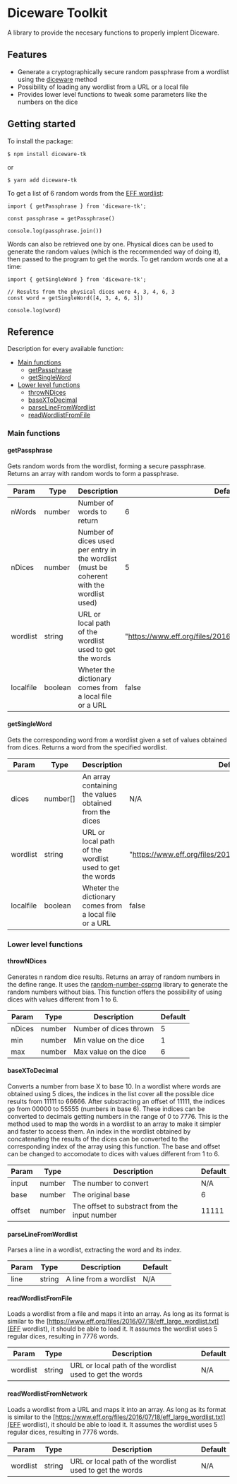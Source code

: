 # Diceware Toolkit

A library to provide the necesary functions to properly implent Diceware.

## Features

- Generate a cryptographically secure random passphrase from a wordlist using the [diceware](https://theworld.com/~reinhold/diceware.html) method
- Possibility of loading any wordlist from a URL or a local file
- Provides lower level functions to tweak some parameters like the numbers on the dice

## Getting started

To install the package:

`$ npm install diceware-tk`

or

`$ yarn add diceware-tk`

To get a list of 6 random words from the [EFF wordlist](https://www.eff.org/files/2016/07/18/eff_large_wordlist.txt):

```
import { getPassphrase } from 'diceware-tk';

const passphrase = getPassphrase()

console.log(passphrase.join())
```

Words can also be retrieved one by one.
Physical dices can be used to generate the random values (which is the recommended way of doing it), then passed to the program to get the words. 
To get random words one at a time:

```
import { getSingleWord } from 'diceware-tk';

// Results from the physical dices were 4, 3, 4, 6, 3
const word = getSingleWord([4, 3, 4, 6, 3])

console.log(word)
```

## Reference

Description for every available function:

- [Main functions](#main-functions)
    - [getPassphrase](#getPassphrase)
    - [getSingleWord](#getSingleWord)
- [Lower level functions](#lower-level-functions)
    - [throwNDices](#throwNDices)
    - [baseXToDecimal](baseXToDecimal)
    - [parseLineFromWordlist](parseLineFromWordlist)
    - [readWordlistFromFile](readWordlistFromFile)

### Main functions<a name="main-functions"/>

#### getPassphrase<a name="getPassphrase"/>

Gets random words from the wordlist, forming a secure passphrase. Returns an array with random words to form a passphrase.

| Param     | Type    | Description | Default |
| --- | --- | --- | --- |
| nWords    | number  | Number of words to return | 6 |
| nDices    | number  | Number of dices used per entry in the wordlist (must be coherent with the wordlist used) | 5 |
| wordlist  | string  | URL or local path of the wordlist used to get the words | "https://www.eff.org/files/2016/07/18/eff_large_wordlist.txt" |
| localfile | boolean | Wheter the dictionary comes from a local file or a URL | false |

#### getSingleWord<a name="getSingleWord"/>

Gets the corresponding word from a wordlist given a set of values obtained from dices. Returns a word from the specified wordlist.

| Param     | Type      | Description                                             | Default |
| --- | --- | --- | --- |
| dices     | number[]  | An array containing the values obtained from the dices  | N/A |
| wordlist  | string    | URL or local path of the wordlist used to get the words | "https://www.eff.org/files/2016/07/18/eff_large_wordlist.txt" |
| localfile | boolean   | Wheter the dictionary comes from a local file or a URL  | false |

### Lower level functions<a name="lower-level-functions"/>

#### throwNDices<a name="throwNDices"/>

Generates n random dice results.
Returns an array of random numbers in the define range.
It uses the [random-number-csprng](https://www.npmjs.com/package/random-number-csprng) library to generate the random numbers without bias.
This function offers the possibility of using dices with values different from 1 to 6.

| Param     | Type      | Description | Default |
| --- | --- | --- | --- |
| nDices | number | Number of dices thrown | 5 |
| min | number | Min value on the dice | 1 |
| max | number | Max value on the dice | 6 |

#### baseXToDecimal<a name="baseXToDecimal"/>

Converts a number from base X to base 10.
In a wordlist where words are obtained using 5 dices, the indices in the list cover all the possible dice results from 11111 to 66666.
After substracting an offset of 11111, the indices go from 00000 to 55555 (numbers in base 6).
These indices can be converted to decimals getting numbers in the range of 0 to 7776.
This is the method used to map the words in a wordlist to an array to make it simpler and faster to access them.
An index in the wordlist obtained by concatenating the results of the dices can be converted to the corresponding index of the array using this function.
The base and offset can be changed to accomodate to dices with values different from 1 to 6.

| Param  | Type   | Description                                   | Default |
| --- | --- | --- | --- |
| input  | number | The number to convert                         | N/A |
| base   | number | The original base                             | 6 |
| offset | number | The offset to substract from the input number | 11111 |

#### parseLineFromWordlist<a name="parseLineFromWordlist"/>

Parses a line in a wordlist, extracting the word and its index.

| Param  | Type   | Description           | Default |
| --- | --- | --- | --- |
| line  | string | A line from a wordlist | N/A |

#### readWordlistFromFile<a name="readWordlistFromFile"/>

Loads a wordlist from a file and maps it into an array.
As long as its format is similar to the [https://www.eff.org/files/2016/07/18/eff_large_wordlist.txt](EFF wordlist), it should be able to load it.
It assumes the wordlist uses 5 regular dices, resulting in 7776 words.

| Param  | Type   | Description                                                | Default |
| --- | --- | --- | --- |
| wordlist  | string | URL or local path of the wordlist used to get the words | N/A |

#### readWordlistFromNetwork<a name="main-functions"/>

Loads a wordlist from a URL and maps it into an array.
As long as its format is similar to the [https://www.eff.org/files/2016/07/18/eff_large_wordlist.txt](EFF wordlist), it should be able to load it.
It assumes the wordlist uses 5 regular dices, resulting in 7776 words.

| Param  | Type   | Description                                                | Default |
| --- | --- | --- | --- |
| wordlist  | string | URL or local path of the wordlist used to get the words | N/A |

